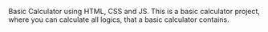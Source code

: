 Basic Calculator using HTML, CSS and JS. 
This is a basic calculator project, where you can calculate all logics, that a basic calculator contains.
